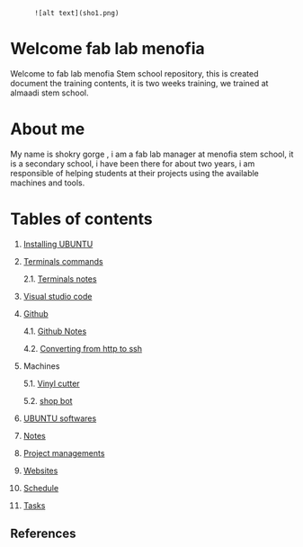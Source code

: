 
          ![alt text](sho1.png)
# Welcome fab lab menofia 
Welcome to fab lab menofia Stem school  repository, this is created document the training contents, it is two weeks training, we trained at almaadi stem school.
# About me

My name is shokry gorge , i am a fab lab manager at menofia stem school, it is a secondary school, i have been there for about two years, i am responsible of helping students at their projects using the available machines and tools.
# Tables of contents

1. [Installing UBUNTU](installing-ubuntu.md)
2. [Terminals commands](terminals-commands.md)

    2.1. [Terminals notes](notes-about-terminal.md)
3. [Visual studio code](visual-studio-code.md)
4. [Github](github.md)
    
    4.1. [Github Notes](dealing-with-github.md)
    
    4.2. [Converting from http to ssh](http-ssh.md)
5. Machines

    5.1. [Vinyl cutter](vinyl.md)

    5.2. [shop bot](shopbot.md)
6. [UBUNTU softwares](softwares.md)
7. [Notes](notes.md)
8. [Project managements](project-management.md)
9. [Websites](websites.md)
10. [Schedule](schedule.md)
11. [Tasks](tasks.md)

## References